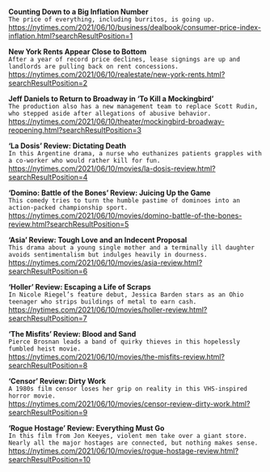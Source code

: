 **Counting Down to a Big Inflation Number**\
`The price of everything, including burritos, is going up.`\
https://nytimes.com/2021/06/10/business/dealbook/consumer-price-index-inflation.html?searchResultPosition=1

**New York Rents Appear Close to Bottom**\
`After a year of record price declines, lease signings are up and landlords are pulling back on rent concessions.`\
https://nytimes.com/2021/06/10/realestate/new-york-rents.html?searchResultPosition=2

**Jeff Daniels to Return to Broadway in ‘To Kill a Mockingbird’**\
`The production also has a new management team to replace Scott Rudin, who stepped aside after allegations of abusive behavior.`\
https://nytimes.com/2021/06/10/theater/mockingbird-broadway-reopening.html?searchResultPosition=3

**‘La Dosis’ Review: Dictating Death**\
`In this Argentine drama, a nurse who euthanizes patients grapples with a co-worker who would rather kill for fun.`\
https://nytimes.com/2021/06/10/movies/la-dosis-review.html?searchResultPosition=4

**‘Domino: Battle of the Bones’ Review: Juicing Up the Game**\
`This comedy tries to turn the humble pastime of dominoes into an action-packed championship sport.`\
https://nytimes.com/2021/06/10/movies/domino-battle-of-the-bones-review.html?searchResultPosition=5

**‘Asia’ Review: Tough Love and an Indecent Proposal**\
`This drama about a young single mother and a terminally ill daughter avoids sentimentalism but indulges heavily in dourness.`\
https://nytimes.com/2021/06/10/movies/asia-review.html?searchResultPosition=6

**‘Holler’ Review: Escaping a Life of Scraps**\
`In Nicole Riegel’s feature debut, Jessica Barden stars as an Ohio teenager who strips buildings of metal to earn cash.`\
https://nytimes.com/2021/06/10/movies/holler-review.html?searchResultPosition=7

**‘The Misfits’ Review: Blood and Sand**\
`Pierce Brosnan leads a band of quirky thieves in this hopelessly fumbled heist movie.`\
https://nytimes.com/2021/06/10/movies/the-misfits-review.html?searchResultPosition=8

**‘Censor’ Review: Dirty Work**\
`A 1980s film censor loses her grip on reality in this VHS-inspired horror movie.`\
https://nytimes.com/2021/06/10/movies/censor-review-dirty-work.html?searchResultPosition=9

**‘Rogue Hostage’ Review: Everything Must Go**\
`In this film from Jon Keeyes, violent men take over a giant store. Nearly all the major hostages are connected, but nothing makes sense.`\
https://nytimes.com/2021/06/10/movies/rogue-hostage-review.html?searchResultPosition=10


